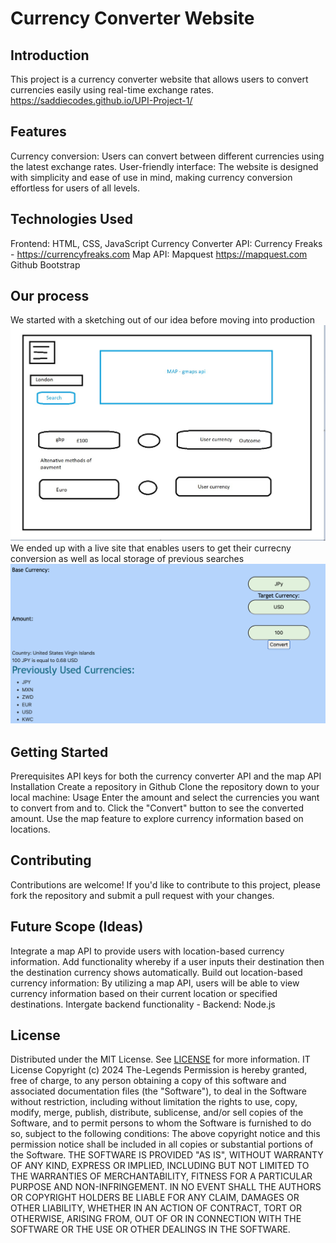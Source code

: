 # Currency Converter Website

## Introduction
This project is a currency converter website that allows users to convert currencies easily using real-time exchange rates.
https://saddiecodes.github.io/UPI-Project-1/

## Features
Currency conversion: Users can convert between different currencies using the latest exchange rates.
User-friendly interface: The website is designed with simplicity and ease of use in mind, making currency conversion effortless for users of all levels.

## Technologies Used
Frontend: HTML, CSS, JavaScript
Currency Converter API:  Currency Freaks - https://currencyfreaks.com
Map API: Mapquest https://mapquest.com
Github
Bootstrap

## Our process
We started with a sketching out of our idea before moving into production
<img src="./assets/images/Draft screenshot.jpg">
We ended up with a live site that enables users to get their currecny conversion as well as local storage of previous searches
<img src="./assets/images/Screenshot 2024-02-08 at 22.29.31.png">

## Getting Started
Prerequisites
API keys for both the currency converter API and the map API
Installation
Create a repository in Github
Clone the repository down to your local machine:
Usage
Enter the amount and select the currencies you want to convert from and to.
Click the "Convert" button to see the converted amount.
Use the map feature to explore currency information based on locations.

## Contributing
Contributions are welcome! If you'd like to contribute to this project, please fork the repository and submit a pull request with your changes.

## Future Scope (Ideas)
Integrate a map API to provide users with location-based currency information.
Add functionality whereby if a user inputs their destination then the destination currency shows automatically.
Build out location-based currency information: By utilizing a map API, users will be able to view currency information based on their current location or specified destinations.
Intergate backend functionality - Backend: Node.js

## License
Distributed under the MIT License. See [LICENSE](https://github.com/saddiecodes/UPI-Project-1) for more information.
IT License
Copyright (c) 2024 The-Legends
Permission is hereby granted, free of charge, to any person obtaining a copy
of this software and associated documentation files (the "Software"), to deal
in the Software without restriction, including without limitation the rights
to use, copy, modify, merge, publish, distribute, sublicense, and/or sell
copies of the Software, and to permit persons to whom the Software is
furnished to do so, subject to the following conditions:
The above copyright notice and this permission notice shall be included in all
copies or substantial portions of the Software.
THE SOFTWARE IS PROVIDED "AS IS", WITHOUT WARRANTY OF ANY KIND, EXPRESS OR
IMPLIED, INCLUDING BUT NOT LIMITED TO THE WARRANTIES OF MERCHANTABILITY,
FITNESS FOR A PARTICULAR PURPOSE AND NON-INFRINGEMENT. IN NO EVENT SHALL THE
AUTHORS OR COPYRIGHT HOLDERS BE LIABLE FOR ANY CLAIM, DAMAGES OR OTHER
LIABILITY, WHETHER IN AN ACTION OF CONTRACT, TORT OR OTHERWISE, ARISING FROM,
OUT OF OR IN CONNECTION WITH THE SOFTWARE OR THE USE OR OTHER DEALINGS IN THE
SOFTWARE.
